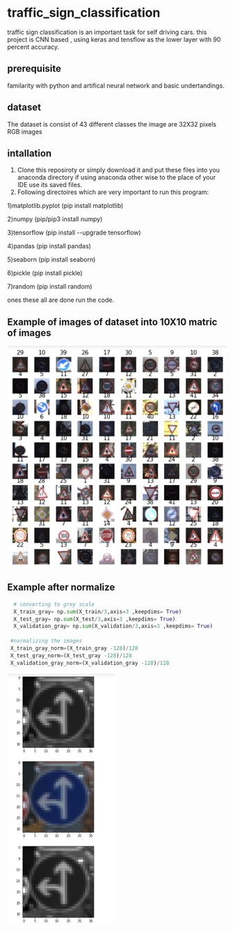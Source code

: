 # traffic_sign_classification
traffic sign classification is an important task for self driving cars.
this project is CNN based , using keras and tensflow as the lower layer with 90 percent accuracy.
## prerequisite
familarity with python and artifical neural network and basic undertandings.

## dataset
 The dataset is consist of 43 different classes 
 the image are 32X32 pixels
 RGB images

## intallation
1) Clone this reposiroty or simply download it and put these files into you anaconda directory if using anaconda other wise to the place of your IDE use its saved files.
2) Following directoires which are very important to run this program:
 
 1)matplotlib.pyplot (pip install matplotlib)
  
 2)numpy  (pip/pip3 install numpy)
  
 3)tensorflow (pip install --upgrade tensorflow)
  
 4)pandas (pip install pandas)
  
 5)seaborn (pip install seaborn)
  
 6)pickle (pip install pickle)
  
 7)random (pip install random)
  
ones these all are done run the code.

## Example of images of dataset into 10X10 matric of images

![Instance Segmentation Sample](view.PNG)

## Example after normalize 
```python
  # converting to grey scale
  X_train_gray= np.sum(X_train/3,axis=3 ,keepdims= True)
  X_test_gray= np.sum(X_test/3,axis=3 ,keepdims= True)
  X_validation_gray= np.sum(X_validation/3,axis=3 ,keepdims= True)

 #normalizing the images 
 X_train_gray_norm=(X_train_gray -128)/128
 X_test_gray_norm=(X_test_gray -128)/128
 X_validation_gray_norm=(X_validation_gray -128)/128
```
![Instance Segmentation Sample](normalize.PNG)


